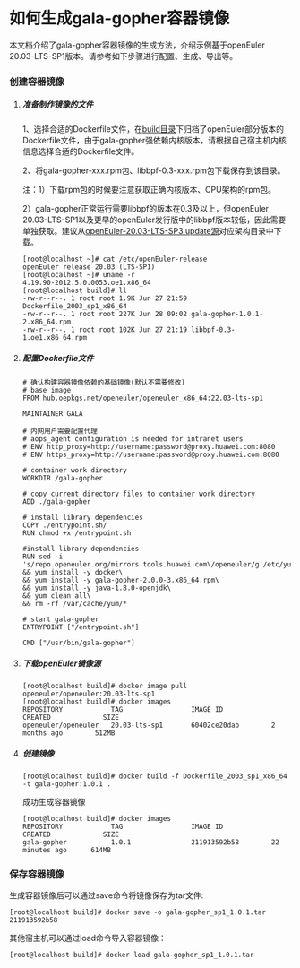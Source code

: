 # 如何生成gala-gopher容器镜像

本文档介绍了gala-gopher容器镜像的生成方法，介绍示例基于openEuler 20.03-LTS-SP1版本。请参考如下步骤进行配置、生成、导出等。

### 创建容器镜像

1. ##### 准备制作镜像的文件

   1、选择合适的Dockerfile文件，在[build目录](../build)下归档了openEuler部分版本的Dockerfile文件，由于gala-gopher强依赖内核版本，请根据自己宿主机内核信息选择合适的Dockerfile文件。

   2、将gala-gopher-xxx.rpm包、libbpf-0.3-xxx.rpm包下载保存到该目录。

   注：1）下载rpm包的时候要注意获取正确内核版本、CPU架构的rpm包。

    2）gala-gopher正常运行需要libbpf的版本在0.3及以上，但openEuler 20.03-LTS-SP1以及更早的openEuler发行版中的libbpf版本较低，因此需要单独获取。建议从[openEuler-20.03-LTS-SP3 update源](http://repo.openeuler.org/openEuler-20.03-LTS-SP3/update/)对应架构目录中下载。

   ```shell
   [root@localhost ~]# cat /etc/openEuler-release
   openEuler release 20.03 (LTS-SP1)
   [root@localhost ~]# uname -r
   4.19.90-2012.5.0.0053.oe1.x86_64
   [root@localhost build]# ll
   -rw-r--r--. 1 root root 1.9K Jun 27 21:59 Dockerfile_2003_sp1_x86_64
   -rw-r--r--. 1 root root 227K Jun 28 09:02 gala-gopher-1.0.1-2.x86_64.rpm
   -rw-r--r--. 1 root root 102K Jun 27 21:19 libbpf-0.3-1.oe1.x86_64.rpm
   ```

2. ##### 配置Dockerfile文件

   ```shell
   # 确认构建容器镜像依赖的基础镜像(默认不需要修改)
   # base image
   FROM hub.oepkgs.net/openeuler/openeuler_x86_64:22.03-lts-sp1
   
   MAINTAINER GALA
   
   # 内网用户需要配置代理
   # aops_agent configuration is needed for intranet users
   # ENV http_proxy=http://username:password@proxy.huawei.com:8080
   # ENV https_proxy=http://username:password@proxy.huawei.com:8080
   
   # container work directory
   WORKDIR /gala-gopher
   
   # copy current directory files to container work directory
   ADD ./gala-gopher
   
   # install library dependencies
   COPY ./entrypoint.sh/
   RUN chmod +x /entrypoint.sh
   
   #install library dependencies
   RUN sed -i
   's/repo.openeuler.org/mirrors.tools.huawei.com\/openeuler/g'/etc/yum.repos.d/openEuler.repo\
   && yum install -y docker\
   && yum install -y gala-gopher-2.0.0-3.x86_64.rpm\
   && yum install -y java-1.8.0-openjdk\
   && yum clean all\
   && rm -rf /var/cache/yum/*
   
   # start gala-gopher
   ENTRYPOINT ["/entrypoint.sh"]
   
   CMD ["/usr/bin/gala-gopher"]
   ```
   
3. ##### 下载openEuler镜像源

   ```shell
   [root@localhost build]# docker image pull openeuler/openeuler:20.03-lts-sp1
   [root@localhost build]# docker images
   REPOSITORY            TAG                 IMAGE ID            CREATED             SIZE
   openeuler/openeuler   20.03-lts-sp1       60402ce20dab        2 months ago        512MB
   ```

4. ##### 创建镜像

   ```shell
   [root@localhost build]# docker build -f Dockerfile_2003_sp1_x86_64 -t gala-gopher:1.0.1 .
   ```

   成功生成容器镜像

   ```shell
   [root@localhost build]# docker images
   REPOSITORY            TAG                 IMAGE ID            CREATED             SIZE
   gala-gopher           1.0.1               211913592b58        22 minutes ago      614MB
   ```

### 保存容器镜像

生成容器镜像后可以通过save命令将镜像保存为tar文件:

```shell
[root@localhost build]# docker save -o gala-gopher_sp1_1.0.1.tar 211913592b58
```

其他宿主机可以通过load命令导入容器镜像：

```shell
[root@localhost build]# docker load gala-gopher_sp1_1.0.1.tar
```
